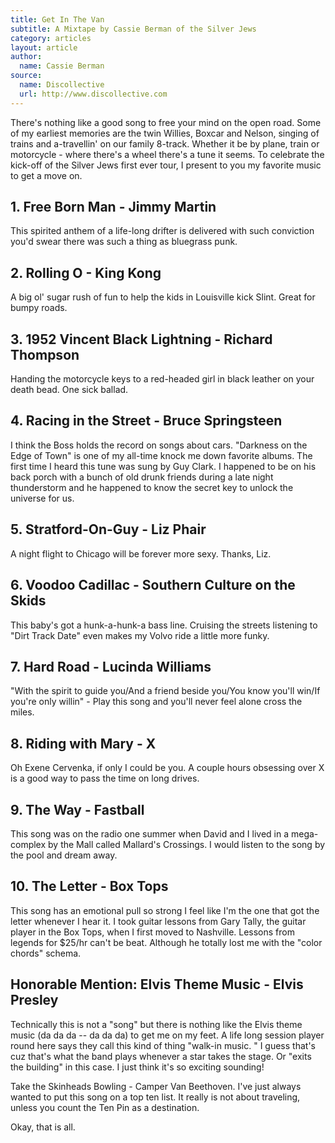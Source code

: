 ```yaml
---
title: Get In The Van
subtitle: A Mixtape by Cassie Berman of the Silver Jews
category: articles
layout: article
author:
  name: Cassie Berman
source:
  name: Discollective
  url: http://www.discollective.com
---
```


There's nothing like a good song to free your mind on the open road. Some of my earliest memories are the twin Willies, Boxcar and Nelson, singing of trains and a-travellin' on our family 8-track. Whether it be by plane, train or motorcycle - where there's a wheel there's a tune it seems. To celebrate the kick-off of the Silver Jews first ever tour, I present to you my favorite music to get a move on.

## 1. Free Born Man - Jimmy Martin

This spirited anthem of a life-long drifter is delivered with such conviction you'd swear there was such a thing as bluegrass punk.

## 2. Rolling O - King Kong

A big ol' sugar rush of fun to help the kids in Louisville kick Slint. Great for bumpy roads.

## 3. 1952 Vincent Black Lightning - Richard Thompson

Handing the motorcycle keys to a red-headed girl in black leather on your death bead. One sick ballad.

## 4. Racing in the Street - Bruce Springsteen

I think the Boss holds the record on songs about cars. "Darkness on the Edge of Town" is one of my all-time knock me down favorite albums. The first time I heard this tune was sung by Guy Clark. I happened to be on his back porch with a bunch of old drunk friends during a late night thunderstorm and he happened to know the secret key to unlock the universe for us.

## 5. Stratford-On-Guy - Liz Phair

A night flight to Chicago will be forever more sexy. Thanks, Liz.

## 6. Voodoo Cadillac - Southern Culture on the Skids

This baby's got a hunk-a-hunk-a bass line. Cruising the streets listening to "Dirt Track Date" even makes my Volvo ride a little more funky.

## 7. Hard Road - Lucinda Williams 

"With the spirit to guide you/And a friend beside you/You know you'll win/If you're only willin" - Play this song and you'll never feel alone cross the miles.

## 8. Riding with Mary - X 

Oh Exene Cervenka, if only I could be you. A couple hours obsessing over X is a good way to pass the time on long drives.

## 9. The Way - Fastball 

This song was on the radio one summer when David and I lived in a mega-complex by the Mall called Mallard's Crossings. I would listen to the song by the pool and dream away.

## 10. The Letter - Box Tops

This song has an emotional pull so strong I feel like I'm the one that got the letter whenever I hear it. I took guitar lessons from Gary Tally, the guitar player in the Box Tops, when I first moved to Nashville. Lessons from legends for $25/hr can't be beat. Although he totally lost me with the "color chords" schema. 

## Honorable Mention: Elvis Theme Music - Elvis Presley

Technically this is not a "song" but there is nothing like the Elvis theme music (da da da -- da da da) to get me on my feet. A life long session player round here says they call this kind of thing "walk-in music. " I guess that's cuz that's what the band plays whenever a star takes the stage. Or "exits the building" in this case. I just think it's so exciting sounding!

Take the Skinheads Bowling - Camper Van Beethoven. I've just always wanted to put this song on a top ten list. It really is not about traveling, unless you count the Ten Pin as a destination.

Okay, that is all.